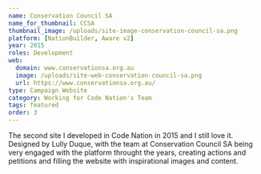 ```yaml
---
name: Conservation Council SA
name_for_thumbnail: CCSA
thumbnail_image: /uploads/site-image-conservation-council-sa.png
platform: [NationBuilder, Aware v2]
year: 2015
roles: Development
web:
  domain: www.conservationsa.org.au
  image: /uploads/site-web-conservation-council-sa.png
  url: https://www.conservationsa.org.au/
type: Campaign Website
category: Working for Code Nation's Team
tags: featured
order: 3
---
```


The second site I developed in Code Nation in 2015 and I still love it. Designed by Lully Duque, with the team at Conservation Council SA being very engaged with the platform throught the years, creating actions and petitions and filling the website with inspirational images and content.